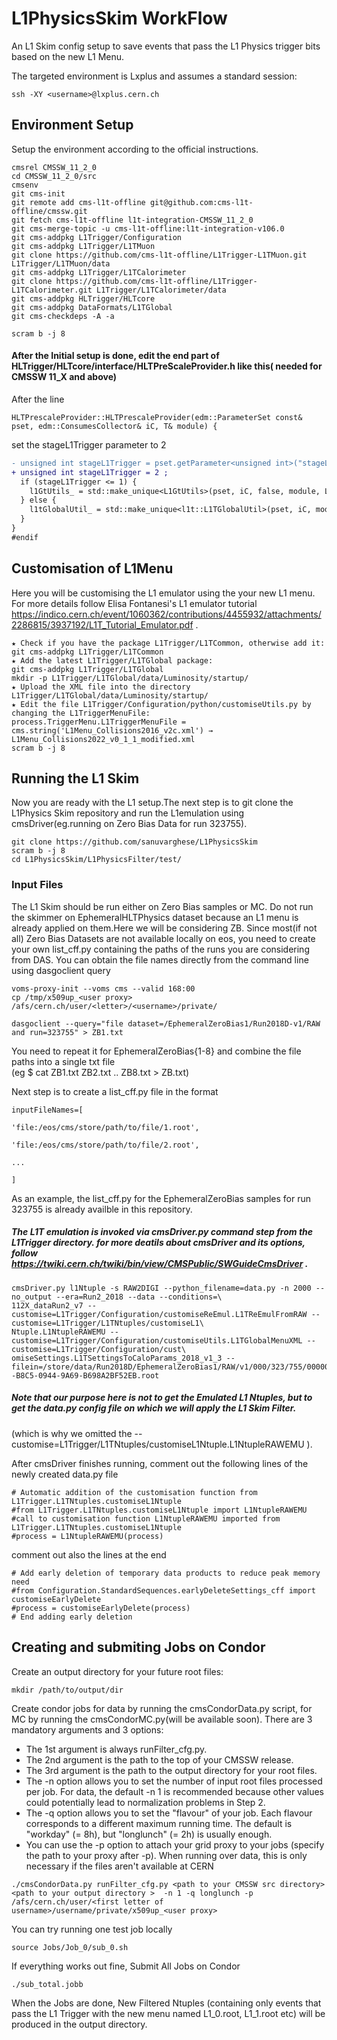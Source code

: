 # L1PhysicsSkim WorkFlow
An L1 Skim config setup to save events that  pass the L1 Physics trigger bits based on the new L1 Menu.  

The targeted environment is Lxplus and assumes a standard session:
```
ssh -XY <username>@lxplus.cern.ch
```

## Environment Setup
Setup the environment according to the official instructions.
```
cmsrel CMSSW_11_2_0
cd CMSSW_11_2_0/src
cmsenv
git cms-init
git remote add cms-l1t-offline git@github.com:cms-l1t-offline/cmssw.git
git fetch cms-l1t-offline l1t-integration-CMSSW_11_2_0
git cms-merge-topic -u cms-l1t-offline:l1t-integration-v106.0
git cms-addpkg L1Trigger/Configuration
git cms-addpkg L1Trigger/L1TMuon
git clone https://github.com/cms-l1t-offline/L1Trigger-L1TMuon.git L1Trigger/L1TMuon/data
git cms-addpkg L1Trigger/L1TCalorimeter
git clone https://github.com/cms-l1t-offline/L1Trigger-L1TCalorimeter.git L1Trigger/L1TCalorimeter/data
git cms-addpkg HLTrigger/HLTcore
git cms-addpkg DataFormats/L1TGlobal
git cms-checkdeps -A -a

scram b -j 8

```
#### After the Initial setup is done, edit the end part of HLTrigger/HLTcore/interface/HLTPreScaleProvider.h like this( needed for CMSSW 11_X and above)
After the line 
```
HLTPrescaleProvider::HLTPrescaleProvider(edm::ParameterSet const& pset, edm::ConsumesCollector& iC, T& module) {
```
set the stageL1Trigger parameter to 2

```diff
- unsigned int stageL1Trigger = pset.getParameter<unsigned int>("stageL1Trigger");
+ unsigned int stageL1Trigger = 2 ;                                          
  if (stageL1Trigger <= 1) {
    l1GtUtils_ = std::make_unique<L1GtUtils>(pset, iC, false, module, L1GtUtils::UseEventSetupIn::Run);
  } else {
    l1tGlobalUtil_ = std::make_unique<l1t::L1TGlobalUtil>(pset, iC, module, l1t::UseEventSetupIn::Run);
  }
}
#endif
```
## Customisation of L1Menu 
Here you will be customising the L1 emulator using the your new L1 menu. For more details follow Elisa Fontanesi's L1 emulator tutorial https://indico.cern.ch/event/1060362/contributions/4455932/attachments/2286815/3937192/L1T_Tutorial_Emulator.pdf .
```
★ Check if you have the package L1Trigger/L1TCommon, otherwise add it:
git cms-addpkg L1Trigger/L1TCommon
★ Add the latest L1Trigger/L1TGlobal package:
git cms-addpkg L1Trigger/L1TGlobal
mkdir -p L1Trigger/L1TGlobal/data/Luminosity/startup/
★ Upload the XML file into the directory L1Trigger/L1TGlobal/data/Luminosity/startup/
★ Edit the file L1Trigger/Configuration/python/customiseUtils.py by changing the L1TriggerMenuFile:
process.TriggerMenu.L1TriggerMenuFile = cms.string('L1Menu_Collisions2016_v2c.xml') → L1Menu_Collisions2022_v0_1_1_modified.xml
scram b -j 8
```
## Running the L1 Skim  

 Now you are ready with the L1 setup.The next step is to git clone the L1Physics Skim repository and run the L1emulation using cmsDriver(eg.running on Zero Bias Data for run 323755).
```
git clone https://github.com/sanuvarghese/L1PhysicsSkim 
scram b -j 8
cd L1PhysicsSkim/L1PhysicsFilter/test/
```  
### Input Files
The L1 Skim should be run either on Zero Bias samples or MC. Do not run the skimmer on EphemeralHLTPhysics dataset because an L1 menu is already applied on them.Here we will be considering ZB. Since most(if not all) Zero Bias Datasets are not available locally on eos, you need to create your own list_cff.py containing the paths of the runs you are considering from DAS. You can obtain the file names directly from the command line using dasgoclient query
```
voms-proxy-init --voms cms --valid 168:00
cp /tmp/x509up_<user proxy> /afs/cern.ch/user/<letter>/<username>/private/  

dasgoclient --query="file dataset=/EphemeralZeroBias1/Run2018D-v1/RAW and run=323755" > ZB1.txt
```  
You need to repeat it for EphemeralZeroBias{1-8} and combine the file paths into a single txt file   
(eg $ cat ZB1.txt ZB2.txt .. ZB8.txt > ZB.txt)  

Next step is to create a list_cff.py file in the format
```
inputFileNames=[

'file:/eos/cms/store/path/to/file/1.root',

'file:/eos/cms/store/path/to/file/2.root',

...

]
```
As an example, the list_cff.py for the EphemeralZeroBias samples for run 323755 is already availble in this repository. 

##### The L1T emulation is invoked via cmsDriver.py command step from the L1Trigger directory. for more deatils about cmsDriver and its options, follow https://twiki.cern.ch/twiki/bin/view/CMSPublic/SWGuideCmsDriver .

```
cmsDriver.py l1Ntuple -s RAW2DIGI --python_filename=data.py -n 2000 --no_output --era=Run2_2018 --data --conditions=\
112X_dataRun2_v7 --customise=L1Trigger/Configuration/customiseReEmul.L1TReEmulFromRAW --customise=L1Trigger/L1TNtuples/customiseL1\
Ntuple.L1NtupleRAWEMU --customise=L1Trigger/Configuration/customiseUtils.L1TGlobalMenuXML --customise=L1Trigger/Configuration/cust\
omiseSettings.L1TSettingsToCaloParams_2018_v1_3 --filein=/store/data/Run2018D/EphemeralZeroBias1/RAW/v1/000/323/755/00000/08D7B1A7\
-B8C5-0944-9A69-B698A2BF52EB.root 
```  
##### Note that our purpose here is not to get the Emulated L1 Ntuples, but to get the data.py config file on which we will apply the L1 Skim Filter.  
(which is why we omitted the --customise=L1Trigger/L1TNtuples/customiseL1Ntuple.L1NtupleRAWEMU ).  

After cmsDriver finishes running, comment out the following lines of the newly created data.py file
```  
# Automatic addition of the customisation function from L1Trigger.L1TNtuples.customiseL1Ntuple                                     
#from L1Trigger.L1TNtuples.customiseL1Ntuple import L1NtupleRAWEMU   
#call to customisation function L1NtupleRAWEMU imported from L1Trigger.L1TNtuples.customiseL1Ntuple                                
#process = L1NtupleRAWEMU(process)  
``` 
comment out also the lines at the end
``` 
# Add early deletion of temporary data products to reduce peak memory need                                                         
#from Configuration.StandardSequences.earlyDeleteSettings_cff import customiseEarlyDelete                                          
#process = customiseEarlyDelete(process)                                                                                           
# End adding early deletion 
``` 

## Creating and submiting Jobs on Condor

Create an output directory for your future root files:  
```
mkdir /path/to/output/dir
```
Create condor jobs for data by running the cmsCondorData.py script, for MC by running the cmsCondorMC.py(will be available soon). There are 3 mandatory arguments and 3 options:
- The 1st argument is always runFilter_cfg.py.
- The 2nd argument is the path to the top of your CMSSW release.
- The 3rd argument is the path to the output directory for your root files.
- The -n option allows you to set the number of input root files processed per job. For data, the default -n 1 is recommended because other values could potentially lead to normalization problems in Step 2.
- The -q option allows you to set the "flavour" of your job. Each flavour corresponds to a different maximum running time. The default is "workday" (= 8h), but "longlunch" (= 2h) is usually enough.
- You can use the -p option to attach your grid proxy to your jobs (specify the path to your proxy after -p). When running over data, this is only necessary if the files aren't available at CERN  

```
./cmsCondorData.py runFilter_cfg.py <path to your CMSSW src directory> <path to your output directory >  -n 1 -q longlunch -p /afs/cern.ch/user/<first letter of username>/username/private/x509up_<user proxy>
```
You can try running one test job locally
```
source Jobs/Job_0/sub_0.sh
```
If everything works out fine, Submit All Jobs on Condor

```
./sub_total.jobb

```
When the Jobs are done, New Filtered Ntuples (containing only events that pass the L1 Trigger with the new menu named L1_0.root, L1_1.root etc) will be produced in the output directory.








